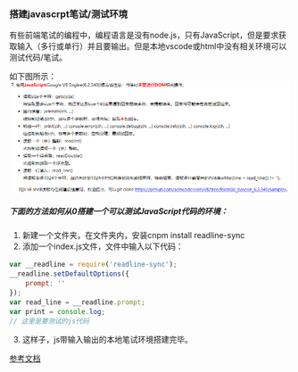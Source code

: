 ### 搭建javascrpt笔试/测试环境
有些前端笔试的编程中，编程语言是没有node.js，只有JavaScript，但是要求获取输入（多行或单行）并且要输出。但是本地vscode或html中没有相关环境可以测试代码/笔试。

如下图所示：
![截图](./static/cut1.png)

##### 下面的方法如何从0搭建一个可以测试JavaScript代码的环境：
1. 新建一个文件夹，在文件夹内，安装cnpm install readline-sync
2. 添加一个index.js文件，文件中输入以下代码：
```javascript
var __readline = require('readline-sync');
__readline.setDefaultOptions({
    prompt: ''
});
var read_line = __readline.prompt;
var print = console.log;
// 这里是要测试的js代码
```
3. 这样子，js带输入输出的本地笔试环境搭建完毕。

[参考文档](https://www.cnblogs.com/yujihang/p/7413906.html)